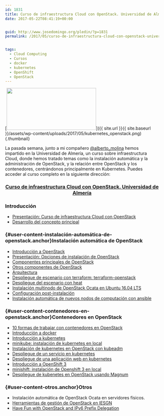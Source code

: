 ```yaml
---
id: 1831
title: Curso de infraestructura Cloud con OpenStack. Universidad de Almería
date: 2017-05-22T08:41:19+00:00


guid: http://www.josedomingo.org/pledin/?p=1831
permalink: /2017/05/curso-de-infraestructura-cloud-con-openstack-universidad-de-almeria/


tags:
  - Cloud Computing
  - Cursos
  - docker
  - kubernetes
  - OpenShift
  - OpenStack
---
```

[<img class="aligncenter wp-image-1833" src="{{ site.url }}{{ site.baseurl }}/assets/wp-content/uploads/2017/05/kubernetes_openstack-1024x479.png" alt="" width="293" height="137" srcset="{{ site.url }}{{ site.baseurl }}/assets/wp-content/uploads/2017/05/kubernetes_openstack-1024x479.png 1024w, {{ site.url }}{{ site.baseurl }}/assets/wp-content/uploads/2017/05/kubernetes_openstack-300x140.png 300w, {{ site.url }}{{ site.baseurl }}/assets/wp-content/uploads/2017/05/kubernetes_openstack-768x359.png 768w, {{ site.url }}{{ site.baseurl }}/assets/wp-content/uploads/2017/05/kubernetes_openstack.png 1109w" sizes="(max-width: 293px) 100vw, 293px" />]({{ site.url }}{{ site.baseurl }}/assets/wp-content/uploads/2017/05/kubernetes_openstack.png){.thumbnail}

La pasada semana, junto a mi compañero [@alberto_molina](http://www.twitter.com/alberto_molina) hemos impartido en la Universidad de Almería, un curso sobre infraestructura Cloud, donde hemos tratado temas como la instalación automática y la administración de OpenStack, y la relación entre OpenStack y los contenedores, centrándonos principalmente en Kubernetes. Puedes acceder al curso completo en la siguiente dirección:

<h3 style="text-align: center;">
  <strong><a href="https://github.com/iesgn/curso-ual17">Curso de infraestructura Cloud con OpenStack. Universidad de Almería</a></strong>
</h3>

### Introducción

  * [Presentación: Curso de infraestructura Cloud con OpenStack](https://iesgn.github.io/curso-ual17/presentacion_curso_ual.html#/)
  * [Desarrollo del concepto principal](https://iesgn.github.io/curso-ual17/concepto.html#/)

### [](https://github.com/iesgn/curso-ual17#instalaci%C3%B3n-autom%C3%A1tica-de-openstack){#user-content-instalación-automática-de-openstack.anchor}Instalación automática de OpenStack

  * [Introducción a OpenStack](https://iesgn.github.io/curso-ual17/presentacion_openstack.html)
  * [Presentación: Opciones de instalación de OpenStack](https://iesgn.github.io/curso-ual17/opciones_instalacion_openstack.html#/)
  * [Componentes principales de OpenStack](https://iesgn.github.io/curso-ual17/componentes_core.html#/)
  * [Otros componentes de OpenStack](https://iesgn.github.io/curso-ual17/otros_componentes.html#/)
  * [Arquitectura](https://iesgn.github.io/curso-ual17/arquitectura.html#/)
  * [Despliegue de escenario con terraform: terraform-openstack](https://github.com/iesgn/terraform-openstack/)
  * [Despliegue del escenario con heat](https://github.com/iesgn/curso-ual17/blob/master/doc/heat.yaml)
  * [Instalación multinodo de OpenStack Ocata en Ubuntu 16.04 LTS](https://github.com/iesgn/openstack-ubuntu-ansible)
  * [Configuración post-instalación](https://github.com/iesgn/curso-ual17/blob/master/doc/post_instalacion.md)
  * [Instalación automática de nuevos nodos de computación con ansible](https://github.com/iesgn/curso-ual17/blob/master/doc/instalacion_computo.md)

### [](https://github.com/iesgn/curso-ual17#contenedores-en-openstack){#user-content-contenedores-en-openstack.anchor}Contenedores en OpenStack

  * [10 formas de trabajar con contenedores en OpenStack](https://iesgn.github.io/curso-ual17/openstack_contenedores.html#/)
  * [Introducción a docker](https://github.com/iesgn/curso-ual17/blob/master/doc/introduccion_docker.md)
  * [Introducción a kubernetes](https://github.com/iesgn/curso-ual17/blob/master/doc/introduccion_kubernetes.md)
  * [minikube: instalación de kubernetes en local](https://github.com/kubernetes/minikube)
  * [Instalación de kubernetes en OpenStack con kubeadm](https://github.com/iesgn/curso-ual17/blob/master/doc/kubeadm.md)
  * [Despliegue de un servicio en kubernetes](https://github.com/iesgn/curso-ual17/blob/master/doc/despliegue_servicio.md)
  * [Despliegue de una aplicación web en kubernetes](https://github.com/iesgn/curso-ual17/blob/master/doc/despliegue_aplicacion.md)
  * [Introducción a OpenShift 3](https://github.com/iesgn/curso-ual17/blob/master/doc/introduccion_openshift.md)
  * [minishift: instalación de Openshift 3 en local](https://github.com/minishift/minishift)
  * [Despliegue de kubenetes en OpenStack usando Magnum](https://github.com/iesgn/curso-ual17/blob/master/doc/magnum.md)

### [](https://github.com/iesgn/curso-ual17#otros){#user-content-otros.anchor}Otros

  * Instalación automática de OpenStack Ocata en servidores físicos.
  * [Herramientas de gestión de OpenStack en IESGN](https://github.com/iesgn/iesgncloud)
  * [Have Fun with OpenStack and IPv6 Prefix Delegation](http://www.debug-all.com/?p=187)

<!-- AddThis Advanced Settings generic via filter on the_content -->

<!-- AddThis Share Buttons generic via filter on the_content -->